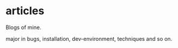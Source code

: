 # articles
Blogs of mine. 
    
major in bugs, installation, dev-environment, techniques and so on.
